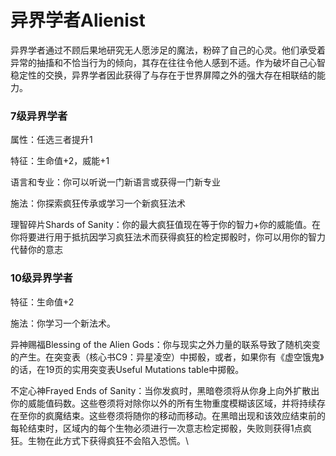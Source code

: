 # 异界学者Alienist

异界学者通过不顾后果地研究无人愿涉足的魔法，粉碎了自己的心灵。他们承受着异常的抽搐和不恰当行为的倾向，其存在往往令他人感到不适。作为破坏自己心智稳定性的交换，异界学者因此获得了与存在于世界屏障之外的强大存在相联结的能力。

### 7级异界学者

属性：任选三者提升1

特征：生命值+2，威能+1

语言和专业：你可以听说一门新语言或获得一门新专业

施法：你探索疯狂传承或学习一个新疯狂法术

理智碎片Shards of
Sanity：你的最大疯狂值现在等于你的智力+你的威能值。在你将要进行用于抵抗因学习疯狂法术而获得疯狂的检定掷骰时，你可以用你的智力代替你的意志

### 10级异界学者

特征：生命值+2

施法：你学习一个新法术。

异神赐福Blessing of the Alien
Gods：你与现实之外力量的联系导致了随机突变的产生。在突变表（核心书C9：异星凌空）中掷骰，或者，如果你有《虚空饿鬼》的话，在19页的实用突变表Useful
Mutations table中掷骰。

不定心神Frayed Ends of
Sanity：当你发疯时，黑暗卷须将从你身上向外扩散出你的威能值码数。这些卷须将对除你以外的所有生物重度模糊该区域，并将持续存在至你的疯魔结束。这些卷须将随你的移动而移动。在黑暗出现和该效应结束前的每轮结束时，区域内的每个生物必须进行一次意志检定掷骰，失败则获得1点疯狂。生物在此方式下获得疯狂不会陷入恐慌。\
